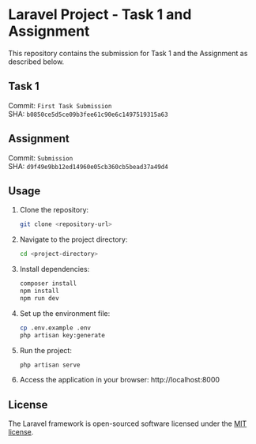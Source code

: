 # Laravel Project - Task 1 and Assignment

This repository contains the submission for Task 1 and the Assignment as described below.

## Task 1

Commit: `First Task Submission`  
SHA: `b0850ce5d5ce09b3fee61c90e6c1497519315a63`

## Assignment

Commit: `Submission`  
SHA: `d9f49e9bb12ed14960e05cb360cb5bead37a49d4`

## Usage

1. Clone the repository:
   ```bash
   git clone <repository-url>

2. Navigate to the project directory:
   ```bash
   cd <project-directory>

3. Install dependencies:
   ```bash
   composer install
   npm install
   npm run dev

4. Set up the environment file:
   ```bash
   cp .env.example .env
   php artisan key:generate

5. Run the project:
   ```bash
   php artisan serve

6. Access the application in your browser:
   http://localhost:8000

## License

The Laravel framework is open-sourced software licensed under the [MIT license](https://opensource.org/licenses/MIT).
